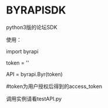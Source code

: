# BYRAPISDK

python3版的论坛SDK

使用：

import byrapi

token = ''

API = byrapi.Byr(token)

#token为用户授权后得到的access_token

调用实例请看testAPI.py
